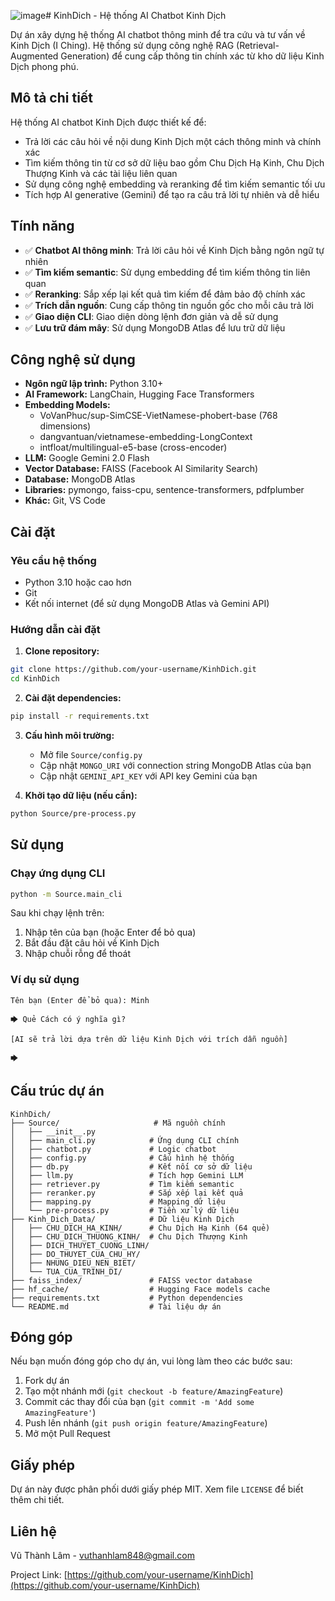 ![image](https://github.com/user-attachments/assets/86bfd6b6-9972-49d6-923f-5a0ddecf90e0)# KinhDich - Hệ thống AI Chatbot Kinh Dịch

Dự án xây dựng hệ thống AI chatbot thông minh để tra cứu và tư vấn về Kinh Dịch (I Ching). Hệ thống sử dụng công nghệ RAG (Retrieval-Augmented Generation) để cung cấp thông tin chính xác từ kho dữ liệu Kinh Dịch phong phú.

## Mô tả chi tiết

Hệ thống AI chatbot Kinh Dịch được thiết kế để:
- Trả lời các câu hỏi về nội dung Kinh Dịch một cách thông minh và chính xác
- Tìm kiếm thông tin từ cơ sở dữ liệu bao gồm Chu Dịch Hạ Kinh, Chu Dịch Thượng Kinh và các tài liệu liên quan
- Sử dụng công nghệ embedding và reranking để tìm kiếm semantic tối ưu
- Tích hợp AI generative (Gemini) để tạo ra câu trả lời tự nhiên và dễ hiểu

## Tính năng

*   ✅ **Chatbot AI thông minh**: Trả lời câu hỏi về Kinh Dịch bằng ngôn ngữ tự nhiên
*   ✅ **Tìm kiếm semantic**: Sử dụng embedding để tìm kiếm thông tin liên quan
*   ✅ **Reranking**: Sắp xếp lại kết quả tìm kiếm để đảm bảo độ chính xác
*   ✅ **Trích dẫn nguồn**: Cung cấp thông tin nguồn gốc cho mỗi câu trả lời
*   ✅ **Giao diện CLI**: Giao diện dòng lệnh đơn giản và dễ sử dụng
*   ✅ **Lưu trữ đám mây**: Sử dụng MongoDB Atlas để lưu trữ dữ liệu

## Công nghệ sử dụng

*   **Ngôn ngữ lập trình:** Python 3.10+
*   **AI Framework:** LangChain, Hugging Face Transformers
*   **Embedding Models:** 
    - VoVanPhuc/sup-SimCSE-VietNamese-phobert-base (768 dimensions)
    - dangvantuan/vietnamese-embedding-LongContext
    - intfloat/multilingual-e5-base (cross-encoder)
*   **LLM:** Google Gemini 2.0 Flash
*   **Vector Database:** FAISS (Facebook AI Similarity Search)
*   **Database:** MongoDB Atlas
*   **Libraries:** pymongo, faiss-cpu, sentence-transformers, pdfplumber
*   **Khác:** Git, VS Code

## Cài đặt

### Yêu cầu hệ thống
- Python 3.10 hoặc cao hơn
- Git
- Kết nối internet (để sử dụng MongoDB Atlas và Gemini API)

### Hướng dẫn cài đặt

1. **Clone repository:**
```bash
git clone https://github.com/your-username/KinhDich.git
cd KinhDich
```

2. **Cài đặt dependencies:**
```bash
pip install -r requirements.txt
```

3. **Cấu hình môi trường:**
   - Mở file `Source/config.py`
   - Cập nhật `MONGO_URI` với connection string MongoDB Atlas của bạn
   - Cập nhật `GEMINI_API_KEY` với API key Gemini của bạn

4. **Khởi tạo dữ liệu (nếu cần):**
```bash
python Source/pre-process.py
```

## Sử dụng

### Chạy ứng dụng CLI

```bash
python -m Source.main_cli
```

Sau khi chạy lệnh trên:
1. Nhập tên của bạn (hoặc Enter để bỏ qua)
2. Bắt đầu đặt câu hỏi về Kinh Dịch
3. Nhập chuỗi rỗng để thoát

### Ví dụ sử dụng

```
Tên bạn (Enter để bỏ qua): Minh

🡆 Quẻ Cách có ý nghĩa gì?

[AI sẽ trả lời dựa trên dữ liệu Kinh Dịch với trích dẫn nguồn]

🡆 
```

## Cấu trúc dự án

```
KinhDich/
├── Source/                     # Mã nguồn chính
│   ├── __init__.py
│   ├── main_cli.py            # Ứng dụng CLI chính
│   ├── chatbot.py             # Logic chatbot
│   ├── config.py              # Cấu hình hệ thống
│   ├── db.py                  # Kết nối cơ sở dữ liệu
│   ├── llm.py                 # Tích hợp Gemini LLM
│   ├── retriever.py           # Tìm kiếm semantic
│   ├── reranker.py            # Sắp xếp lại kết quả
│   ├── mapping.py             # Mapping dữ liệu
│   └── pre-process.py         # Tiền xử lý dữ liệu
├── Kinh_Dich_Data/            # Dữ liệu Kinh Dịch
│   ├── CHU_DICH_HA_KINH/      # Chu Dịch Hạ Kinh (64 quẻ)
│   ├── CHU_DICH_THUONG_KINH/  # Chu Dịch Thượng Kinh
│   ├── DICH_THUYET_CUONG_LINH/
│   ├── DO_THUYET_CUA_CHU_HY/
│   ├── NHUNG_DIEU_NEN_BIET/
│   └── TUA_CUA_TRINH_DI/
├── faiss_index/               # FAISS vector database
├── hf_cache/                  # Hugging Face models cache
├── requirements.txt           # Python dependencies
└── README.md                  # Tài liệu dự án
```

## Đóng góp

Nếu bạn muốn đóng góp cho dự án, vui lòng làm theo các bước sau:

1. Fork dự án
2. Tạo một nhánh mới (`git checkout -b feature/AmazingFeature`)
3. Commit các thay đổi của bạn (`git commit -m 'Add some AmazingFeature'`)
4. Push lên nhánh (`git push origin feature/AmazingFeature`)
5. Mở một Pull Request

## Giấy phép

Dự án này được phân phối dưới giấy phép MIT. Xem file `LICENSE` để biết thêm chi tiết.

## Liên hệ

Vũ Thành Lâm - [vuthanhlam848@gmail.com](mailto:vuthanhlam848@gmail.com)

Project Link: [https://github.com/your-username/KinhDich](https://github.com/your-username/KinhDich)
